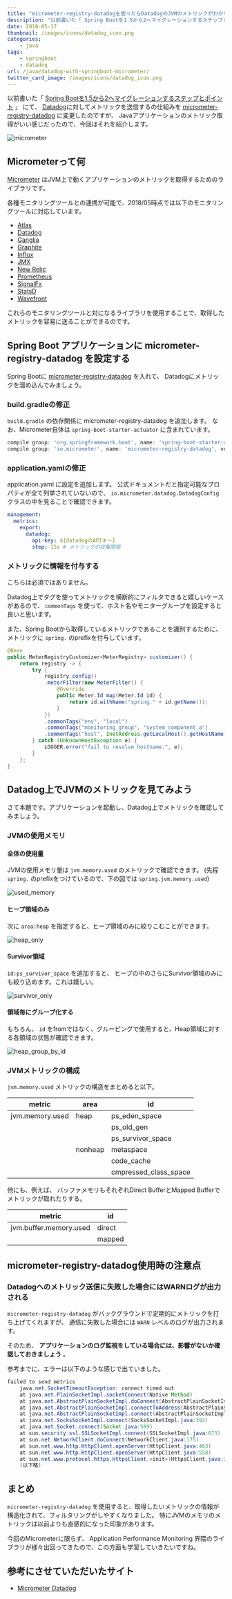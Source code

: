 ```yaml
---
title: "micrometer-registry-datadogを使ったらDatadogのJVMのメトリックがわかりやすくなった"
description: "以前書いた「 Spring Bootを1.5から2へマイグレーションするステップとポイント」 にて、Datadogに対してメトリックを送信するの仕組みをmicrometer-registry-datadogに変更したのですが、Javaアプリケーションのメトリック取得がいい感じだったので、今回はそれを紹介します。"
date: 2018-05-17
thumbnail: /images/icons/datadog_icon.png
categories:
    - java
tags:
    - springboot
    - datadog
url: /java/datadog-with-springboot-micrometer/
twitter_card_image: /images/icons/datadog_icon.png
---
```


以前書いた「 [Spring Bootを1.5から2へマイグレーションするステップとポイント](/java/migrate-springboot-1-to-2/) 」 にて、
[Datadog](https://www.datadoghq.com/)に対してメトリックを送信するの仕組みを [micrometer-registry-datadog](https://mvnrepository.com/artifact/io.micrometer/micrometer-registry-datadog) に変更したのですが、
Javaアプリケーションのメトリック取得がいい感じだったので、今回はそれを紹介します。

![micrometer](/images/20180517/micrometer.png)

## Micrometerって何

[Micrometer](https://micrometer.io/) はJVM上で動くアプリケーションのメトリックを取得するためのライブラリです。

各種モニタリングツールとの連携が可能で、2018/05時点では以下のモニタリングツールに対応しています。

* [Atlas](https://github.com/Netflix/atlas/wiki)
* [Datadog](https://www.datadoghq.com/)
* [Ganglia](http://ganglia.sourceforge.net/)
* [Graphite](https://graphiteapp.org/)
* [Influx](https://www.influxdata.com/)
* [JMX](http://www.oracle.com/technetwork/java/javase/tech/javamanagement-140525.html)
* [New Relic](https://newrelic.com/)
* [Prometheus](https://prometheus.io/)
* [SignalFx](https://signalfx.com/)
* [StatsD](https://github.com/etsy/statsd)
* [Wavefront](https://www.wavefront.com/)

これらのモニタリングツールと対になるライブラリを使用することで、取得したメトリックを容易に送ることができるのです。

## Spring Boot アプリケーションに micrometer-registry-datadog を設定する

Spring Bootに [micrometer-registry-datadog](https://mvnrepository.com/artifact/io.micrometer/micrometer-registry-datadog) を入れて、 Datadogにメトリックを溜め込んでみましょう。

### build.gradleの修正

`build.gradle` の依存関係に micrometer-registry-datadog を追加します。
なお、Micrometer自体は `spring-boot-starter-actuator` に含まれています。

```groovy
compile group: 'org.springframework.boot', name: 'spring-boot-starter-actuator', version: '2.0.1.RELEASE'
compile group: 'io.micrometer', name: 'micrometer-registry-datadog', version: '1.0.3'
```

### application.yamlの修正

application.yaml に設定を追加します。
公式ドキュメントだと指定可能なプロパティが全て列挙されていないので、
`io.micrometer.datadog.DatadogConfig` クラスの中を見ることで確認できます。

```yaml
management:
  metrics:
    export:
      datadog:
        api-key: ${datadogのAPIキー}
        step: 15s # メトリックの収集間隔
```

### メトリックに情報を付与する

こちらは必須ではありません。

Datadog上でタグを使ってメトリックを横断的にフィルタできると嬉しいケースがあるので、 `commonTags` を使って、ホスト名やモニターグループを設定すると良いと思います。

また、Spring Bootから取得しているメトリックであることを識別するために、メトリックに `spring.` のprefixを付与しています。

```java
@Bean
public MeterRegistryCustomizer<MeterRegistry> customizer() {
    return registry -> {
        try {
            registry.config()
            .meterFilter(new MeterFilter() {
                @Override
                public Meter.Id map(Meter.Id id) {
                    return id.withName("spring." + id.getName());
                }
            })
            .commonTags("env", "local")
            .commonTags("monitoring_group", "system_component_a")
            .commonTags("host", InetAddress.getLocalHost().getHostName());
        } catch (UnknownHostException e) {
            LOGGER.error("fail to resolve hostname.", e);
        }
    };
}
```

## Datadog上でJVMのメトリックを見てみよう

さて本題です。アプリケーションを起動し、Datadog上でメトリックを確認してみましょう。

### JVMの使用メモリ

#### 全体の使用量

JVMの使用メモリ量は `jvm.memory.used` のメトリックで確認できます。 (先程 `spring.` のprefixをつけているので、下の図では `spring.jvm.memory.used`)

![used_memory](/images/20180517/used_memory.png)

#### ヒープ領域のみ

次に `area:heap` を指定すると、ヒープ領域のみに絞りこむことができます。

![heap_only](/images/20180517/heap_only.png)

#### Survivor領域

`id:ps_survivor_space` を追加すると、 ヒープの中のさらにSurvivor領域のみにも絞り込めます。これは嬉しい。

![survivor_only](/images/20180517/survivor_only.png)

#### 領域毎にグループ化する

もちろん、 `id` をfromではなく、グルーピングで使用すると、Heap領域に対する各領域の状態が確認できます。

![heap_group_by_id](/images/20180517/heap_group_by_id.png)

### JVMメトリックの構成

`jvm.memory.used` メトリックの構造をまとめると以下。

|metric         |area   |id |
|---------------|-------|---|
|jvm.memory.used|heap   |ps_eden_space|
|               |       |ps_old_gen|
|               |       |ps_survivor_space|
|               |nonheap|metaspace|
|               |       |code_cache|
|               |       |cmpressed_class_space|

他にも、例えば、 バッファメモリもそれぞれDirect BufferとMapped Bufferでメトリックが取れたりする。

|metric                 |id     |
|-----------------------|-------|
|jvm.buffer.memory.used |direct |
|                       |mapped |


## micrometer-registry-datadog使用時の注意点

### Datadogへのメトリック送信に失敗した場合にはWARNログが出力される

`micrometer-registry-datadog` がバックグラウンドで定期的にメトリックを打ち上げてくれますが、
通信に失敗した場合には `WARN` レベルのログが出力されます。

そのため、 **アプリケーションのログ監視をしている場合には、影響がないか確認しておきましょう** 。

参考までに、エラーは以下のような感じで出ていました。

```java
failed to send metrics
    java.net.SocketTimeoutException: connect timed out
    at java.net.PlainSocketImpl.socketConnect(Native Method)
    at java.net.AbstractPlainSocketImpl.doConnect(AbstractPlainSocketImpl.java:350)
    at java.net.AbstractPlainSocketImpl.connectToAddress(AbstractPlainSocketImpl.java:206)
    at java.net.AbstractPlainSocketImpl.connect(AbstractPlainSocketImpl.java:188)
    at java.net.SocksSocketImpl.connect(SocksSocketImpl.java:392)
    at java.net.Socket.connect(Socket.java:589)
    at sun.security.ssl.SSLSocketImpl.connect(SSLSocketImpl.java:673)
    at sun.net.NetworkClient.doConnect(NetworkClient.java:175)
    at sun.net.www.http.HttpClient.openServer(HttpClient.java:463)
    at sun.net.www.http.HttpClient.openServer(HttpClient.java:558)
    at sun.net.www.protocol.https.HttpsClient.<init>(HttpsClient.java:264)
    (以下略)
```

## まとめ

`micrometer-registry-datadog` を使用すると、取得したいメトリックの情報が構造化されて、フィルタリングがしやすくなりました。
特にJVMのメモリのメトリックは以前よりも直感的になった印象があります。

今回のMicrometerに限らず、 Application Performance Monitoring 界隈のライブラリが様々出回ってきたので、この方面も学習していきたいですね。

## 参考にさせていただいたサイト
* [Micrometer Datadog](https://micrometer.io/docs/registry/datadog)

